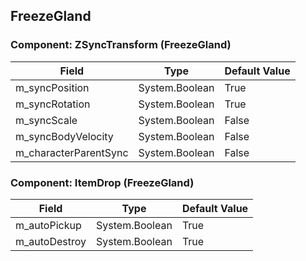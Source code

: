 ## FreezeGland

### Component: ZSyncTransform (FreezeGland)

|Field|Type|Default Value|
|-----|----|-------------|
|m_syncPosition|System.Boolean|True|
|m_syncRotation|System.Boolean|True|
|m_syncScale|System.Boolean|False|
|m_syncBodyVelocity|System.Boolean|False|
|m_characterParentSync|System.Boolean|False|

### Component: ItemDrop (FreezeGland)

|Field|Type|Default Value|
|-----|----|-------------|
|m_autoPickup|System.Boolean|True|
|m_autoDestroy|System.Boolean|True|

